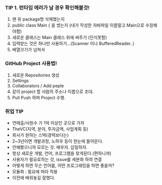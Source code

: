 ### TIP 1. 런타임 에러가 날 경우 확인해볼것!
1. 맨 위 package명 삭제했는지 
2. public class Main { 을 썼는지 (내가 작성한 자바파일 이름말고 Main으로 수정해야함) 
3. 새로운 클래스는 Main 클래스 위에 써주기 (인식못함) 
4. 입력받는 것은 하나만 사용하기...(Scanner 이나 BufferedReader..)
5. 배열크기가 넘쳐서

### GitHub Project 사용법!
1. 새로운 Repositories 생성
2. Settings
3. Collaborators / Add peple
4. 같이 project 할 사람의 주소나 이름으로 초대.
5. Pull Push 하며 Project 수행.

### 취업 TIP
- 연매출/사원수 가 1억 이상인 곳으로 가자
- TheVC(지역, 분야, 투자금액, 사업계획 등)
- 회사가 원하는 스텍(경력보다는)
- 2~3년이면 개발과정, 노하우 등이 한눈에 들어온다.
- 안해봤으니까 모르는 것. 배우자. 삽질하자.
- 항상 새로운 개발, 언어, 프로그램을 찾게된다.(편하니까)
- 사용자가 필요로하는 것, issue를 세분화 하여 연결
- 어떻게 하면 무슨 언어를, 어떤 프로그래밍을 하면 좋을까?
- 모듈화 : 필요에 따라 적용
- 이전에 배워놓길 잘했다.
